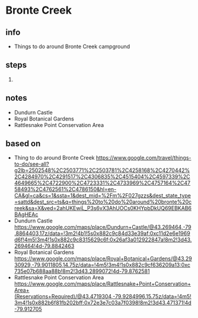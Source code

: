 # Bronte Creek  

## info  
* Things to do around Bronte Creek campground

## steps  
1. 

## notes  
*  Dundurn Castle
*  Royal Botanical Gardens
*  Rattlesnake Point Conservation Area

## based on  
*  Thing to do around Bronte Creek https://www.google.com/travel/things-to-do/see-all?g2lb=2502548%2C2503771%2C2503781%2C4258168%2C4270442%2C4284970%2C4291517%2C4306835%2C4515404%2C4597339%2C4649665%2C4722900%2C4723331%2C4733969%2C4757164%2C4758493%2C4762561%2C4786150&hl=en-CA&gl=ca&cs=1&ssta=1&dest_mid=%2Fm%2F027gzzs&dest_state_type=sattd&dest_src=ts&q=things%20to%20do%20around%20bronte%20creek&sa=X&ved=2ahUKEwiL_P3s6vX3AhUOCs0KHYpbDkUQ69EBKAB6BAgHEAc
*  Dundurn Castle https://www.google.com/maps/place/Dundurn+Castle/@43.269464,-79.8864403,17z/data=!3m2!4b1!5s0x882c9c84d33e39af:0xc11d2e6e1969d6f!4m5!3m4!1s0x882c9c8315629c6f:0x26af3a012922847a!8m2!3d43.269464!4d-79.8842463
*  Royal Botanical Gardens https://www.google.com/maps/place/Royal+Botanical+Gardens/@43.2930929,-79.9011805,14.75z/data=!4m5!3m4!1s0x882c9cf636209a13:0xc735e07b688aa88b!8m2!3d43.2899072!4d-79.8762581
*  Rattlesnake Point Conservation Area https://www.google.com/maps/place/Rattlesnake+Point+Conservation+Area+(Reservations+Required)/@43.4719304,-79.9284996,15.75z/data=!4m5!3m4!1s0x882b6f81fb202bff:0x72e3e7c03a7f0398!8m2!3d43.471371!4d-79.912705

